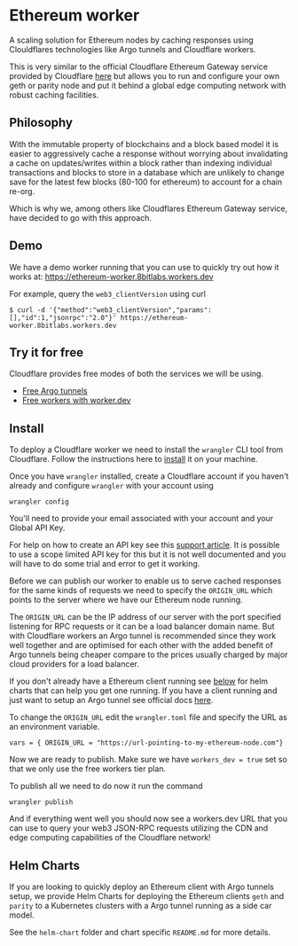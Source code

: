 # Ethereum worker

A scaling solution for Ethereum nodes by caching responses using Clouldflares
technologies like Argo tunnels and Cloudflare workers.

This is very similar to the official Cloudflare Ethereum Gateway service
provided by Cloudflare [here][1] but allows you to run and configure your own geth
or parity node and put it behind a global edge computing network with robust caching
facilities.

## Philosophy

With the immutable property of blockchains and a block based model it is easier
to aggressively cache a response without worrying about invalidating a cache on updates/writes
within a block rather than indexing individual transactions and blocks to store
in a database which are unlikely to change save for the latest few blocks
(80-100 for ethereum) to account for a chain re-org.

Which is why we, among others like Cloudflares Ethereum Gateway service, have decided to go with
this approach.

## Demo

We have a demo worker running that you can use to quickly try out how it works at:
https://ethereum-worker.8bitlabs.workers.dev

For example, query the `web3_clientVersion` using curl
```
$ curl -d '{"method":"web3_clientVersion","params":[],"id":1,"jsonrpc":"2.0"}' https://ethereum-worker.8bitlabs.workers.dev
```

## Try it for free

Cloudflare provides free modes of both the services we will be using.

* [Free Argo tunnels][2]
* [Free workers with worker.dev][3]

## Install

To deploy a Cloudflare worker we need to install the `wrangler` CLI tool from
Cloudflare. Follow the instructions here to [install][4] it on your machine.

Once you have `wrangler` installed, create a Cloudflare account if you haven't already
and configure `wrangler` with your account using

```
wrangler config
```

You'll need to
provide your email associated with your account and your Global API Key.

For help on how to create an API key see this [support article][5].
It is possible to use a scope limited API key for this but it is not well documented
and you will have to do some trial and error to get it working.

Before we can publish our worker to enable us to serve cached responses for the
same kinds of requests we need to specify the `ORIGIN_URL` which points to the server where we have our Ethereum node running.

The `ORIGIN_URL` can be the IP address of our server with the port specified
listening for RPC requests or it can be a load balancer domain name. But with
Cloudflare workers an Argo tunnel is recommended since they work well together
and are optimised for each other with the added benefit of Argo tunnels being cheaper
compare to the prices usually charged by major cloud providers for a load balancer.

If you don't already have a Ethereum client running see [below][6] for helm charts that
can help you get one running. If you have a client running and just want to setup
an Argo tunnel see official docs [here][7].

To change the `ORIGIN_URL` edit the `wrangler.toml` file and specify the URL as an environment variable.

```
vars = { ORIGIN_URL = "https://url-pointing-to-my-ethereum-node.com"}

```

Now we are ready to publish. Make sure we have `workers_dev = true` set so that
we only use the free workers tier plan.

To publish all we need to do now it run the command

```
wrangler publish
```

And if everything went well you should now see a workers.dev URL that you can use
to query your web3 JSON-RPC requests utilizing the CDN and edge computing
capabilities of the Cloudflare network!

## Helm Charts

If you are looking to quickly deploy an Ethereum client with Argo tunnels setup,
we provide Helm Charts for deploying the Ethereum  clients `geth` and `parity`
to a Kubernetes clusters with a Argo tunnel running as a side car model.

See the `helm-chart` folder and chart specific `README.md` for more details.


[1]: https://cloudflare-eth.com
[2]: https://developers.cloudflare.com/argo-tunnel/trycloudflare/
[3]: https://developers.cloudflare.com/workers/quickstart#publish-to-workers-dev
[4]: https://developers.cloudflare.com/workers/tooling/wrangler/install/
[5]: https://support.cloudflare.com/hc/en-us/articles/200167836-Managing-API-Tokens-and-Keys
[6]: #helm-charts
[7]: https://developers.cloudflare.com/argo-tunnel/quickstart/
